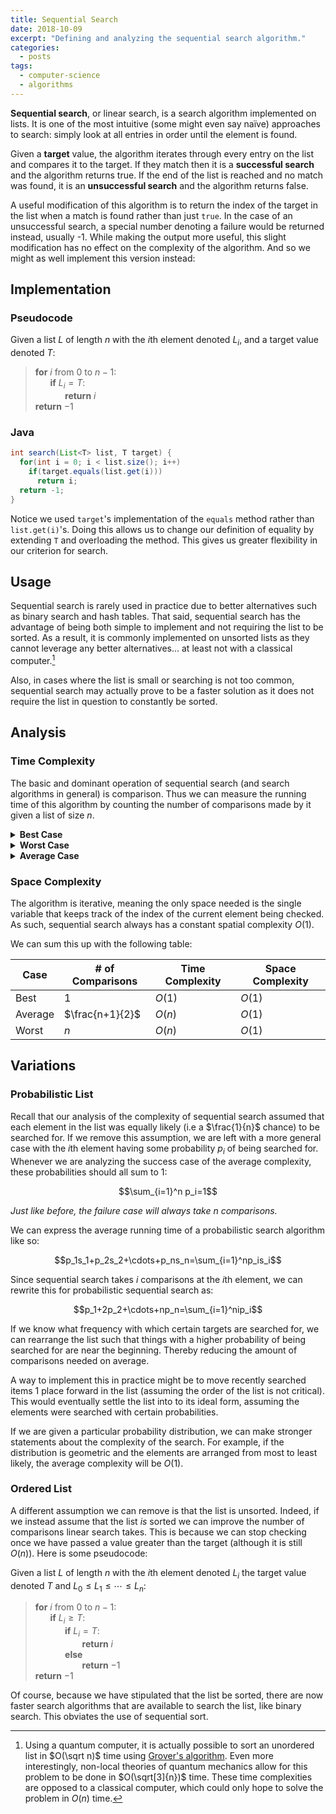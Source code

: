 ```yaml
---
title: Sequential Search
date: 2018-10-09
excerpt: "Defining and analyzing the sequential search algorithm."
categories:
  - posts
tags: 
  - computer-science
  - algorithms
---
```


**Sequential search**, or linear search, is a search algorithm implemented on lists. It is one of the most intuitive (some might even say naïve) approaches to search: simply look at all entries in order until the element is found.

Given a **target** value, the algorithm iterates through every entry on the list and compares it to the target. If they match then it is a **successful search** and the algorithm returns true. If the end of the list is reached and no match was found, it is an **unsuccessful search** and the algorithm returns false.

A useful modification of this algorithm is to return the index of the target in the list when a match is found rather than just `true`. In the case of an unsuccessful search, a special number denoting a failure would be returned instead, usually -1. While making the output more useful, this slight modification has no effect on the complexity of the algorithm. And so we might as well implement this version instead:

## Implementation
### Pseudocode
Given a list $L$ of length $n$ with the $i$th element denoted $L_i$, and a target value denoted $T$:
<p></p>

> **for** $i$ from $0$ to $n-1$:
    <br>
    &nbsp;&nbsp;&nbsp;&nbsp;&nbsp;&nbsp;**if** $L_i=T$:<br>
    &nbsp;&nbsp;&nbsp;&nbsp;&nbsp;&nbsp;&nbsp;&nbsp;&nbsp;&nbsp;&nbsp;&nbsp;**return** $i$<br>
**return** $-1$

### Java
````java
int search(List<T> list, T target) {
  for(int i = 0; i < list.size(); i++)
    if(target.equals(list.get(i)))
      return i;
  return -1;
}
````
Notice we used `target`'s implementation of the `equals` method rather than `list.get(i)`'s. Doing this allows us to change our definition of equality by extending `T` and overloading the method. This gives us greater flexibility in our criterion for search.
<!-- {: .notice--info} -->

<!-- ### Python
````python
def search(L, T):
  for True in range(len(L)):
    if L[i] == T:
      return True
  return False
```` -->

## Usage
Sequential search is rarely used in practice due to better alternatives such as binary search and hash tables. That said, sequential search has the advantage of being both simple to implement and not requiring the list to be sorted. As a result, it is commonly implemented on unsorted lists as they cannot leverage any better alternatives... at least not with a classical computer.[^f1]

Also, in cases where the list is small or searching is not too common, sequential search may actually prove to be a faster solution as it does not require the list in question to constantly be sorted.

## Analysis
### Time Complexity
The basic and dominant operation of sequential search (and search algorithms in general) is comparison. Thus we can measure the running time of this algorithm by counting the number of comparisons made by it given a list of size $n$.

<details>
<summary><strong>Best Case</strong><br></summary>
The best case of sequential search is if the first element of the list is the target. In this case it takes only 1 comparison to return the successful search. Thus the best case complexity is $O(1)$.
<p></p></details>

<details>
<summary><strong>Worst Case</strong><br></summary>
The worst case of sequential search is if either the last element was the target or if the target was not even in the list. Both cases would take $n$ comparisons, with $n$ being the size of the list in question. Thus the worst case complexity is $O(n)$.
<p></p></details>

<details>
<summary><strong>Average Case</strong><br></summary>
The average case complexity of a search algorithm is the sum of the times it takes to search for each element divided by the number of elements. More formally:

$$\frac{s_1+s_2+\cdots+s_n}{n}=\displaystyle \sum_{i=1}^n\frac{s_i}{n}$$

<i>Where $s_i$ is the time it takes to search for the $i$th element, and $n$ is the length of the list.</i><p></p>

In sequential search, we have to perform $i$ comparisons to return $i$th element. Because of this we can write:

$$\frac{1+2+\cdots+n}{n}=\frac{n(n+1)}{2}\cdot\frac{1}{n}=\frac{n+1}{2}$$

But this assumes the target only appears once on the list. In general, it could appear $k$ times (randomly strewn about) in which case there is a more general average case:

$$\frac{n+1}{k+1}$$

Thus the average case complexity of sequential search is $O(\frac{n}{k})$ or $O(n)$ if we don't vary $k$.
<p></p>

<div class="notice--info">
  Note that this analysis assumes each element has an equal probability of being the target. This assumption is removed in one of the variations of sequential search shown below.
</div>
</details>

### Space Complexity
The algorithm is iterative, meaning the only space needed is the single variable that keeps track of the index of the current element being checked. As such, sequential search always has a constant spatial complexity $O(1)$.

We can sum this up with the following table:

|Case|# of Comparisons|Time Complexity|Space Complexity|
|---|---|---|---|
|Best|$1$|$O(1)$|$O(1)$|
|Average|$\frac{n+1}{2}$|$O(n)$|$O(1)$|
|Worst|$n$|$O(n)$|$O(1)$|

## Variations

### Probabilistic List
Recall that our analysis of the complexity of sequential search assumed that each element in the list was equally likely (i.e a $\frac{1}{n}$ chance) to be searched for. If we remove this assumption, we are left with a more general case with the $i$th element having some probability $p_i$ of being searched for. Whenever we are analyzing the success case of the average complexity, these probabilities should all sum to 1:

$$\sum_{i=1}^n p_i=1$$

*Just like before, the failure case will always take $n$ comparisons.*

We can express the average running time of a probabilistic search algorithm like so:

$$p_1s_1+p_2s_2+\cdots+p_ns_n=\sum_{i=1}^np_is_i$$

Since sequential search takes $i$ comparisons at the $i$th element, we can rewrite this for probabilistic sequential search as:

$$p_1+2p_2+\cdots+np_n=\sum_{i=1}^nip_i$$

If we know what frequency with which certain targets are searched for, we can rearrange the list such that things with a higher probability of being searched for are near the beginning. Thereby reducing the amount of comparisons needed on average.

A way to implement this in practice might be to move recently searched items 1 place forward in the list (assuming the order of the list is not critical). This would eventually settle the list into to its ideal form, assuming the elements were searched with certain probabilities.

If we are given a particular probability distribution, we can make stronger statements about the complexity of the search. For example, if the distribution is geometric and the elements are arranged from most to least likely, the average complexity will be $O(1)$.

### Ordered List
A different assumption we can remove is that the list is unsorted. Indeed, if we instead assume that the list *is* sorted we can improve the number of comparisons linear search takes. This is because we can stop checking once we have passed a value greater than the target (although it is still $O(n)$). Here is some pseudocode:

Given a list $L$ of length $n$ with the $i$th element denoted $L_i$ the target value denoted $T$ and $L_0\le L_1\le \cdots\le L_n$:

> **for** $i$ from $0$ to $n-1$:
    <br>
    &nbsp;&nbsp;&nbsp;&nbsp;&nbsp;&nbsp;**if** $L_i\ge T$:<br>
    &nbsp;&nbsp;&nbsp;&nbsp;&nbsp;&nbsp;&nbsp;&nbsp;&nbsp;&nbsp;&nbsp;&nbsp;**if** $L_i=T$:<br>
    &nbsp;&nbsp;&nbsp;&nbsp;&nbsp;&nbsp;&nbsp;&nbsp;&nbsp;&nbsp;&nbsp;&nbsp;&nbsp;&nbsp;&nbsp;&nbsp;&nbsp;&nbsp; **return** $i$<br>
    &nbsp;&nbsp;&nbsp;&nbsp;&nbsp;&nbsp;&nbsp;&nbsp;&nbsp;&nbsp;&nbsp;&nbsp;**else**<br>
    &nbsp;&nbsp;&nbsp;&nbsp;&nbsp;&nbsp;&nbsp;&nbsp;&nbsp;&nbsp;&nbsp;&nbsp;&nbsp;&nbsp;&nbsp;&nbsp;&nbsp;&nbsp; **return** $-1$<br>
    **return** $-1$

<!-- <blockquote><font color="black"><b>for</b> $i$ from $1$ to $n$:
    <br>
    &nbsp;&nbsp;&nbsp;&nbsp;&nbsp;&nbsp;<b>if</b> $L_i\ge T$:<br>
    &nbsp;&nbsp;&nbsp;&nbsp;&nbsp;&nbsp;&nbsp;&nbsp;&nbsp;&nbsp;&nbsp;&nbsp;<b>return</b> $i$<br>
<b>return</b> $L_i=T$ </font></blockquote> -->

Of course, because we have stipulated that the list be sorted, there are now faster search algorithms that are available to search the list, like binary search. This obviates the use of sequential sort.

<!-- footer -->

[^f1]: Using a quantum computer, it is actually possible to sort an unordered list in $O(\sqrt n)$ time using [Grover's algorithm](https://en.wikipedia.org/wiki/Grover%27s_algorithm). Even more interestingly, non-local theories of quantum mechanics allow for this problem to be done in $O(\sqrt[3]{n})$ time. These time complexities are opposed to a classical computer, which could only hope to solve the problem in $O(n)$ time.